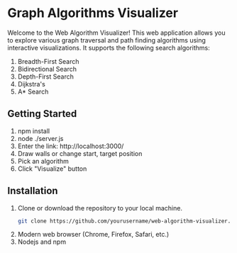 # Graph Algorithms Visualizer

Welcome to the Web Algorithm Visualizer! This web application allows you to explore various graph traversal and path finding algorithms using interactive visualizations. It supports the following search algorithms:

1. Breadth-First Search
3. Bidirectional Search
2. Depth-First Search
5. Dijkstra's
4. A* Search

## Getting Started
1. npm install
2. node ./server.js
3. Enter the link: http://localhost:3000/
4. Draw walls or change start, target position
5. Pick an algorithm
6. Click "Visualize" button

## Installation

1. Clone or download the repository to your local machine.
   ```bash
   git clone https://github.com/yourusername/web-algorithm-visualizer.git
2. Modern web browser (Chrome, Firefox, Safari, etc.)
3. Nodejs and npm
